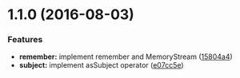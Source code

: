 <a name="1.1.0"></a>
# 1.1.0 (2016-08-03)


### Features

* **remember:** implement remember and MemoryStream ([15804a4](https://github.com/TylorS/tempest/commit/15804a4))
* **subject:** implement asSubject operator ([e07cc5e](https://github.com/TylorS/tempest/commit/e07cc5e))



